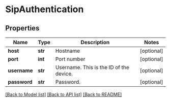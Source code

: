 # SipAuthentication

## Properties
Name | Type | Description | Notes
------------ | ------------- | ------------- | -------------
**host** | **str** | Hostname | [optional] 
**port** | **int** | Port number | [optional] 
**username** | **str** | Username. This is the ID of the device. | [optional] 
**password** | **str** | Password. | [optional] 

[[Back to Model list]](../README.md#documentation-for-models) [[Back to API list]](../README.md#documentation-for-api-endpoints) [[Back to README]](../README.md)


